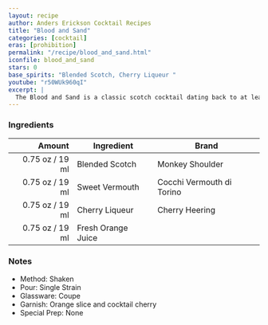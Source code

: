 ```yaml
---
layout: recipe
author: Anders Erickson Cocktail Recipes
title: "Blood and Sand"
categories: [cocktail]
eras: [prohibition]
permalink: "/recipe/blood_and_sand.html"
iconfile: blood_and_sand
stars: 0
base_spirits: "Blended Scotch, Cherry Liqueur "
youtube: "r50WUk960qI"
excerpt: |
  The Blood and Sand is a classic scotch cocktail dating back to at least 1930. It includes cherry liqueur, sweet vermouth and orange juice.
---
```


### Ingredients

|  Amount | Ingredient         | Brand                     |
| ------: | ------------------ | ------------------------- |
| 0.75 oz / 19 ml | Blended Scotch     | Monkey Shoulder           |
| 0.75 oz / 19 ml | Sweet Vermouth     | Cocchi Vermouth di Torino |
| 0.75 oz / 19 ml | Cherry Liqueur     | Cherry Heering            |
| 0.75 oz / 19 ml | Fresh Orange Juice |

### Notes

- Method: Shaken
- Pour: Single Strain
- Glassware: Coupe
- Garnish: Orange slice and cocktail cherry
- Special Prep: None
